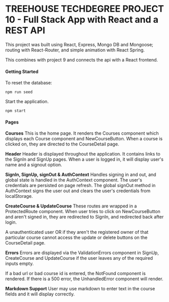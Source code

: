 # TREEHOUSE TECHDEGREE PROJECT 10 - Full Stack App with React and a REST API

This project was built using React, Express, Mongo DB and Mongoose; routing with React-Router, and simple animation with React Spring.

This combines with project 9 and connects the api with a React frontend.

#### Getting Started

To reset the database:

```
npm run seed
```

Start the application.

```
npm start
```

#### Pages

**Courses**
This is the home page. It renders the Courses component which displays each Course component and NewCourseButton. When a course is clicked on, they are directed to the CourseDetail page.

**Header**
Header is displayed throughout the application. It contains links to the SignIn and SignUp pages. When a user is logged in, it will display user's name and a signout option.

**SignIn, SignUp, signOut & AuthContext**
Handles signing in and out, and global state is handled in the AuthContext component. The user's credentials are persisted on page refresh. The global signOut method in AuthContext signs the user out and clears the user's credentials from localStorage.

**CreateCourse & UpdateCourse**
These routes are wrapped in a ProtectedRoute component. When user tries to click on NewCourseButton and aren't signed in, they are redirected to SignIn, and redirected back after login.

A unauthenticated user OR if they aren't the registered owner of that particular course cannot access the update or delete buttons on the CourseDetail page.

**Errors**
Errors are displayed via the ValidationErrors component in SignUp, CreateCourse and UpdateCourse if the user leaves any of the required inputs empty.

If a bad url or bad course id is entered, the NotFound component is rendered. If there is a 500 error, the UnhandledError component will render.

**Markdown Support**
User may use markdown to enter text in the course fields and it will display correctly.
